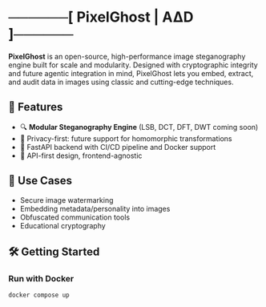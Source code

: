 # ──────[ PixelGhost | A∆D ]──────

**PixelGhost** is an open-source, high-performance image steganography engine built for scale and modularity. Designed with cryptographic integrity and future agentic integration in mind, PixelGhost lets you embed, extract, and audit data in images using classic and cutting-edge techniques.

## 🚀 Features

- 🔍 **Modular Steganography Engine** (LSB, DCT, DFT, DWT coming soon)
- 🔐 Privacy-first: future support for homomorphic transformations
- 🧱 FastAPI backend with CI/CD pipeline and Docker support
- 🔗 API-first design, frontend-agnostic

## 🧩 Use Cases

- Secure image watermarking
- Embedding metadata/personality into images
- Obfuscated communication tools
- Educational cryptography

## 🛠️ Getting Started

### Run with Docker

```
docker compose up
```